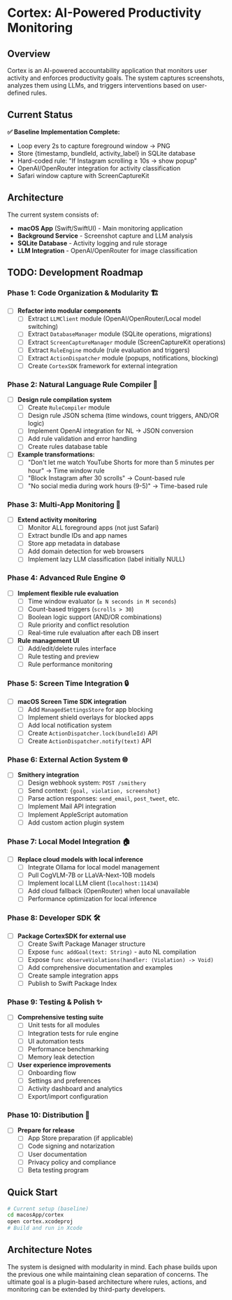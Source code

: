 # Cortex: AI-Powered Productivity Monitoring

## Overview

Cortex is an AI-powered accountability application that monitors user activity and enforces productivity goals. The system captures screenshots, analyzes them using LLMs, and triggers interventions based on user-defined rules.

## Current Status

**✅ Baseline Implementation Complete:**
- Loop every 2s to capture foreground window → PNG
- Store {timestamp, bundleId, activity_label} in SQLite database
- Hard-coded rule: "If Instagram scrolling ≥ 10s → show popup"
- OpenAI/OpenRouter integration for activity classification
- Safari window capture with ScreenCaptureKit

## Architecture

The current system consists of:
- **macOS App** (Swift/SwiftUI) - Main monitoring application
- **Background Service** - Screenshot capture and LLM analysis
- **SQLite Database** - Activity logging and rule storage
- **LLM Integration** - OpenAI/OpenRouter for image classification

## TODO: Development Roadmap

### Phase 1: Code Organization & Modularity 🏗️
- [ ] **Refactor into modular components**
  - [ ] Extract `LLMClient` module (OpenAI/OpenRouter/Local model switching)
  - [ ] Extract `DatabaseManager` module (SQLite operations, migrations)
  - [ ] Extract `ScreenCaptureManager` module (ScreenCaptureKit operations)
  - [ ] Extract `RuleEngine` module (rule evaluation and triggers)
  - [ ] Extract `ActionDispatcher` module (popups, notifications, blocking)
  - [ ] Create `CortexSDK` framework for external integration

### Phase 2: Natural Language Rule Compiler 🤖
- [ ] **Design rule compilation system**
  - [ ] Create `RuleCompiler` module
  - [ ] Design rule JSON schema (time windows, count triggers, AND/OR logic)
  - [ ] Implement OpenAI integration for NL → JSON conversion
  - [ ] Add rule validation and error handling
  - [ ] Create rules database table
- [ ] **Example transformations:**
  - [ ] "Don't let me watch YouTube Shorts for more than 5 minutes per hour" → Time window rule
  - [ ] "Block Instagram after 30 scrolls" → Count-based rule
  - [ ] "No social media during work hours (9-5)" → Time-based rule

### Phase 3: Multi-App Monitoring 📱
- [ ] **Extend activity monitoring**
  - [ ] Monitor ALL foreground apps (not just Safari)
  - [ ] Extract bundle IDs and app names
  - [ ] Store app metadata in database
  - [ ] Add domain detection for web browsers
  - [ ] Implement lazy LLM classification (label initially NULL)

### Phase 4: Advanced Rule Engine ⚙️
- [ ] **Implement flexible rule evaluation**
  - [ ] Time window evaluator (`≥ N seconds in M seconds`)
  - [ ] Count-based triggers (`scrolls > 30`)
  - [ ] Boolean logic support (AND/OR combinations)
  - [ ] Rule priority and conflict resolution
  - [ ] Real-time rule evaluation after each DB insert
- [ ] **Rule management UI**
  - [ ] Add/edit/delete rules interface
  - [ ] Rule testing and preview
  - [ ] Rule performance monitoring

### Phase 5: Screen Time Integration 🔒
- [ ] **macOS Screen Time SDK integration**
  - [ ] Add `ManagedSettingsStore` for app blocking
  - [ ] Implement shield overlays for blocked apps
  - [ ] Add local notification system
  - [ ] Create `ActionDispatcher.lock(bundleId)` API
  - [ ] Create `ActionDispatcher.notify(text)` API

### Phase 6: External Action System 🌐
- [ ] **Smithery integration**
  - [ ] Design webhook system: `POST /smithery`
  - [ ] Send context: `{goal, violation, screenshot}`
  - [ ] Parse action responses: `send_email`, `post_tweet`, etc.
  - [ ] Implement Mail API integration
  - [ ] Implement AppleScript automation
  - [ ] Add custom action plugin system

### Phase 7: Local Model Integration 🏠
- [ ] **Replace cloud models with local inference**
  - [ ] Integrate Ollama for local model management
  - [ ] Pull CogVLM-7B or LLaVA-Next-10B models
  - [ ] Implement local LLM client (`localhost:11434`)
  - [ ] Add cloud fallback (OpenRouter) when local unavailable
  - [ ] Performance optimization for local inference

### Phase 8: Developer SDK 🛠️
- [ ] **Package CortexSDK for external use**
  - [ ] Create Swift Package Manager structure
  - [ ] Expose `func addGoal(text: String)` - auto NL compilation
  - [ ] Expose `func observeViolations(handler: (Violation) -> Void)`
  - [ ] Add comprehensive documentation and examples
  - [ ] Create sample integration apps
  - [ ] Publish to Swift Package Index

### Phase 9: Testing & Polish ✨
- [ ] **Comprehensive testing suite**
  - [ ] Unit tests for all modules
  - [ ] Integration tests for rule engine
  - [ ] UI automation tests
  - [ ] Performance benchmarking
  - [ ] Memory leak detection
- [ ] **User experience improvements**
  - [ ] Onboarding flow
  - [ ] Settings and preferences
  - [ ] Activity dashboard and analytics
  - [ ] Export/import configuration

### Phase 10: Distribution 🚀
- [ ] **Prepare for release**
  - [ ] App Store preparation (if applicable)
  - [ ] Code signing and notarization
  - [ ] User documentation
  - [ ] Privacy policy and compliance
  - [ ] Beta testing program

## Quick Start

```bash
# Current setup (baseline)
cd macosApp/cortex
open cortex.xcodeproj
# Build and run in Xcode
```

## Architecture Notes

The system is designed with modularity in mind. Each phase builds upon the previous one while maintaining clean separation of concerns. The ultimate goal is a plugin-based architecture where rules, actions, and monitoring can be extended by third-party developers.
